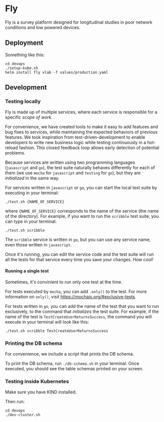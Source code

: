 # Fly

Fly is a survey platform designed for longitudinal studies in poor network conditions and low powered devices.

## Deployment

Something like this:

``` shell
cd devops
./setup-kube.sh
helm install fly vlab -f values/production.yaml
```

## Development

### Testing locally

Fly is made up of multiple services, where each service is responsible for a specific _scope of work_.

For convenience, we have created tools to make it easy to add features and bug fixes to services, while maintaining the expected behaviors of previous features. We took inspiration from test-driven-development to enable developers to write new business logic while testing continuously in a hot-reload fashion. This closed feedback loop allows early detection of potential problems.

Because services are written using two programming languages (`javascript` and `go`), the test suite naturally behaves differently for each of them (we use `mocha` for `javascript` and `testing` for `go`), but they are _initialized_ in the same way.

For services written in `javascript` or `go`, you can start the local test suite by executing in your terminal:

```
./test.sh {NAME_OF_SERVICE}
```

where `{NAME_OF_SERVICE}` corresponds to the name of the service (the name of the directory). For example, if you want to run the `scribble` test suite, you can type in your terminal:

```
./test.sh scribble
```

The `scribble` service is written in `go`, but you can use any service name, even those written in `javascript`.

Once it's running, you can edit the service code and the test suite will run all the tests for that service every time you save your changes. _How cool!_

#### Running a single test

Sometimes, it's convinient to run only one test at the time. 

For tests executed by `mocha`, you can add `.only()` to the test. For more information on `only()`, visit https://mochajs.org/#exclusive-tests.

For tests written in `go`, you can add the name of the test that you want to run exclusively, to the command that _initializes_ the test suite. For example, if the name of the test is `TestCreateUserReturnsSuccess`, the command you will execute in your terminal will look like this:

```
./test.sh scribble TestCreateUserReturnsSuccess
```

### Printing the DB schema

For convenience, we include a script that prints the DB schema.

To print the DB schema, run `./db-schema.sh` in your terminal. Once executed, you should see the table schemas printed on your screen.

### Testing inside Kubernetes

Make sure you have KIND installed.

Then run:

``` shell
cd devops
./dev-cluster.sh
```

